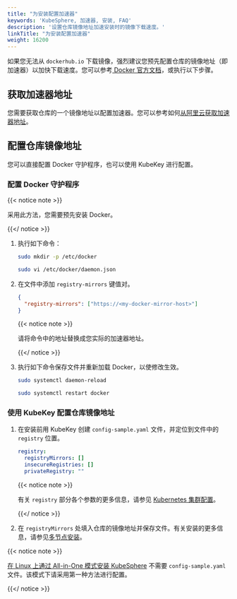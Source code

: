 ```yaml
---
title: "为安装配置加速器"
keywords: 'KubeSphere, 加速器, 安装, FAQ'
description: '设置仓库镜像地址加速安装时的镜像下载速度。'
linkTitle: "为安装配置加速器"
weight: 16200
---
```


如果您无法从 `dockerhub.io` 下载镜像，强烈建议您预先配置仓库的镜像地址（即加速器）以加快下载速度。您可以参考[ Docker 官方文档](https://docs.docker.com/registry/recipes/mirror/#configure-the-docker-daemon)，或执行以下步骤。

## 获取加速器地址

您需要获取仓库的一个镜像地址以配置加速器。您可以参考如何[从阿里云获取加速器地址](https://www.alibabacloud.com/help/zh/doc-detail/60750.htm?spm=a2c63.p38356.b99.18.4f4133f0uTKb8S)。

## 配置仓库镜像地址

您可以直接配置 Docker 守护程序，也可以使用 KubeKey 进行配置。

### 配置 Docker 守护程序

{{< notice note >}}

采用此方法，您需要预先安装 Docker。

{{</ notice >}} 

1. 执行如下命令：

   ```bash
   sudo mkdir -p /etc/docker
   ```

   ```bash
   sudo vi /etc/docker/daemon.json
   ```

2. 在文件中添加 `registry-mirrors` 键值对。

   ```json
   {
     "registry-mirrors": ["https://<my-docker-mirror-host>"]
   }
   ```

   {{< notice note >}}

   请将命令中的地址替换成您实际的加速器地址。

   {{</ notice >}} 

3. 执行如下命令保存文件并重新加载 Docker，以使修改生效。

   ```bash
   sudo systemctl daemon-reload
   ```

   ```bash
   sudo systemctl restart docker
   ```

### 使用 KubeKey 配置仓库镜像地址

1. 在安装前用 KubeKey 创建 `config-sample.yaml` 文件，并定位到文件中的 `registry` 位置。

   ```yaml
   registry:
     registryMirrors: []
     insecureRegistries: []
     privateRegistry: ""
   ```

   {{< notice note >}}

   有关 `registry` 部分各个参数的更多信息，请参见 [Kubernetes 集群配置](../../../installing-on-linux/introduction/vars/)。

      {{</ notice >}}

2. 在 `registryMirrors` 处填入仓库的镜像地址并保存文件。有关安装的更多信息，请参见[多节点安装](../../../installing-on-linux/introduction/multioverview/)。

{{< notice note >}}

[在 Linux 上通过 All-in-One 模式安装 KubeSphere](../../../quick-start/all-in-one-on-linux/) 不需要 `config-sample.yaml` 文件。该模式下请采用第一种方法进行配置。

{{</ notice >}}